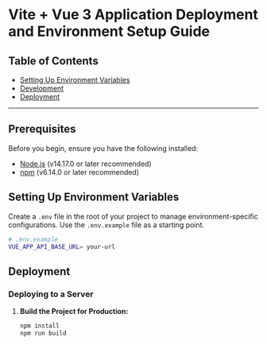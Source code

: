 # Vite + Vue 3 Application Deployment and Environment Setup Guide

## Table of Contents

-   [Setting Up Environment Variables](#setting-up-environment-variables)
-   [Development](#development)
-   [Deployment](#deployment)

---

## Prerequisites

Before you begin, ensure you have the following installed:

-   [Node.js](https://nodejs.org/) (v14.17.0 or later recommended)
-   [npm](https://www.npmjs.com/) (v6.14.0 or later recommended)

## Setting Up Environment Variables

Create a `.env` file in the root of your project to manage environment-specific configurations. Use the `.env.example` file as a starting point.

```bash
# .env.example
VUE_APP_API_BASE_URL= your-url
```

## Deployment

### Deploying to a Server

1. **Build the Project for Production:**

    ```bash
    npm install
    npm run build
    ```
